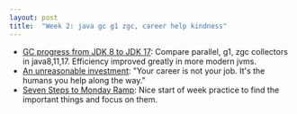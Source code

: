 ```yaml
---
layout: post
title:  "Week 2: java gc g1 zgc, career help kindness"
---
```


* [GC progress from JDK 8 to JDK 17](https://kstefanj.github.io/2021/11/24/gc-progress-8-17.html): Compare parallel, g1, zgc collectors in java8,11,17. Efficiency improved greatly in more modern jvms.
* [An unreasonable investment](https://randsinrepose.com/archives/an-unreasonable-investment/): "Your career is not your job. It's the humans you help along the way."
* [Seven Steps to Monday Ramp](https://randsinrepose.com/archives/seven-steps-to-monday-ramp/): Nice start of week practice to find the important things and focus on them.